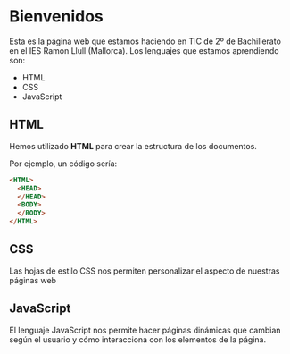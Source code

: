 # Bienvenidos

Esta es la página web que estamos haciendo en TIC de 2º de Bachillerato en el IES Ramon Llull (Mallorca). Los lenguajes que estamos aprendiendo son:

- HTML
- CSS
- JavaScript

## HTML

Hemos utilizado **HTML** para crear la estructura de los documentos.

Por ejemplo, un código sería:

```html
<HTML>
  <HEAD>
  </HEAD>
  <BODY>
  </BODY>
</HTML>
```

## CSS

Las hojas de estilo CSS nos permiten personalizar el aspecto de nuestras páginas web

## JavaScript

El lenguaje JavaScript nos permite hacer páginas dinámicas que cambian según el usuario y cómo interacciona con los elementos de la página.


